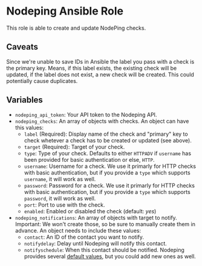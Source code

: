 # Nodeping Ansible Role

This role is able to create and update NodePing checks.

## Caveats

Since we're unable to save IDs in Ansible the label you pass with a check is the primary key. Means, if this label exists, the existing check will be updated, if the label does not exist, a new check will be created. This could potentially cause duplicates.

## Variables

* `nodeping_api_token`: Your API token to the Nodeping API.
* `nodeping_checks`: An array of objects with checks. An object can have this values:
  * `label` (Required): Display name of the check and "primary" key to check whetever a check has to be created or updated (see above).
  * `target` (Required): Target of your check.
  * `type`: Type of your check. Defaults to either `HTTPADV` if `username` has been provided for basic authentication or else, `HTTP`.
  * `username`: Username for a check. We use it primarly for HTTP checks with basic authentication, but if you provide a `type` which supports `username`, it will work as well.
  * `password`: Password for a check. We use it primarly for HTTP checks with basic authentication, but if you provide a `type` which supports `password`, it will work as well.
  * `port`: Port to use with the check.
  * `enabled`: Enabled or disabled the check (default: *yes*)
* `nodeping_notifications`: An array of objects with target to notify. Important: We won't create those, so be sure to manually create them in advance. An object needs to include these values:
  * `contact`: An ID of the contact you want to notify.
  * `notifydelay`: Delay until Nodeping will notify this contact.
  * `notifyschedule`: When this contact should be notified. Nodeping provides several [default values](https://nodeping.com/nodepingnotifications.html#scheduling), but you could add new ones as well.
